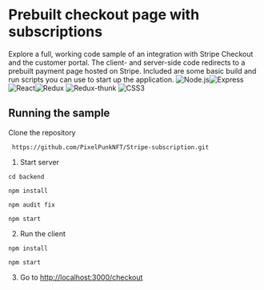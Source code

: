 # Prebuilt checkout page with subscriptions

Explore a full, working code sample of an integration with Stripe Checkout and the customer portal. The client- and server-side code redirects to a prebuilt payment page hosted on Stripe. Included are some basic build and run scripts you can use to start up the application.
 ![Node.js](https://img.shields.io/badge/-Node.js-green)![Express](https://img.shields.io/badge/-Express-blue) ![React](https://img.shields.io/badge/-React-blue)![Redux](https://img.shields.io/badge/-Redux-purple) ![Redux-thunk](https://img.shields.io/badge/-Redux--thunk-purple) ![CSS3](https://img.shields.io/badge/-CSS3-blue)
## Running the sample
Clone the repository
   ~~~
    https://github.com/PixelPunkNFT/Stripe-subscription.git
   ~~~
1. Start server

~~~
cd backend
~~~
~~~
npm install
~~~
~~~
npm audit fix
~~~
~~~
npm start
~~~

2. Run the client

~~~
npm install
~~~
~~~
npm start
~~~

3. Go to [http://localhost:3000/checkout](http://localhost:3000/checkout)
